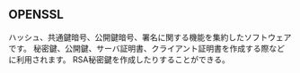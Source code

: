 ## OPENSSL
ハッシュ、共通鍵暗号、公開鍵暗号、署名に関する機能を集約したソフトウェアです。
秘密鍵、公開鍵、サーバ証明書、クライアント証明書を作成する際などに利用されます。
RSA秘密鍵を作成したりすることができる。
